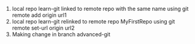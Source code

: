 1. local repo learn-git linked to remote repo with the same name using git remote add origin url1
2. local repo learn-git relinked to remote repo MyFirstRepo using git remote set-url origin url2
3. Making change in branch advanced-git
